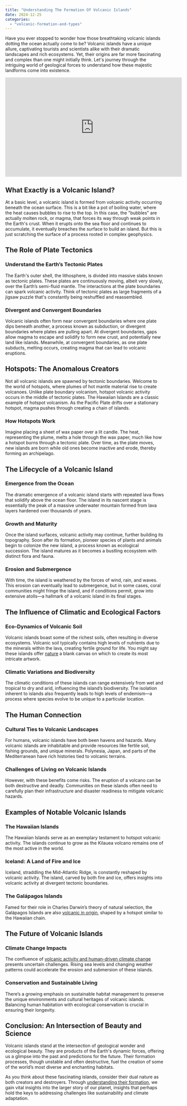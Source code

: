 ```yaml
---
title: "Understanding The Formation Of Volcanic Islands"
date: 2024-12-25
categories: 
  - "volcanic-formation-and-types"
---
```


Have you ever stopped to wonder how those breathtaking volcanic islands dotting the ocean actually come to be? Volcanic islands have a unique allure, captivating tourists and scientists alike with their dramatic landscapes and rich ecosystems. Yet, their origins are far more fascinating and complex than one might initially think. Let's journey through the intriguing world of geological forces to understand how these majestic landforms come into existence.

<iframe width="560" height="315" src="https://www.youtube.com/embed/RMtuTfAqAbo" frameborder="0" allow="accelerometer; autoplay; encrypted-media; gyroscope; picture-in-picture" allowfullscreen></iframe>

  

## What Exactly is a Volcanic Island?

At a basic level, a volcanic island is formed from volcanic activity occurring beneath the ocean surface. This is a bit like a pot of boiling water, where the heat causes bubbles to rise to the top. In this case, the "bubbles" are actually molten rock, or magma, that forces its way through weak points in the Earth's crust. When it erupts onto the sea floor and continues to accumulate, it eventually breaches the surface to build an island. But this is just scratching the surface of a process rooted in complex geophysics.

## The Role of Plate Tectonics

### Understand the Earth’s Tectonic Plates

The Earth's outer shell, the lithosphere, is divided into massive slabs known as tectonic plates. These plates are continuously moving, albeit very slowly, over the Earth’s semi-fluid mantle. The interactions at the plate boundaries can spark volcanic activity. Think of tectonic plates as large fragments of a jigsaw puzzle that's constantly being reshuffled and reassembled.

### Divergent and Convergent Boundaries

Volcanic islands often form near convergent boundaries where one plate dips beneath another, a process known as subduction, or divergent boundaries where plates are pulling apart. At divergent boundaries, gaps allow magma to escape and solidify to form new crust, and potentially new land like islands. Meanwhile, at convergent boundaries, as one plate subducts, melting occurs, creating magma that can lead to volcanic eruptions.

## Hotspots: The Anomalous Creators

Not all volcanic islands are spawned by tectonic boundaries. Welcome to the world of hotspots, where plumes of hot mantle material rise to create volcanoes. Unlike plate boundary volcanism, hotspot volcanic activity occurs in the middle of tectonic plates. The Hawaiian Islands are a classic example of hotspot volcanism. As the Pacific Plate drifts over a stationary hotspot, magma pushes through creating a chain of islands.

### How Hotspots Work

Imagine placing a sheet of wax paper over a lit candle. The heat, representing the plume, melts a hole through the wax paper, much like how a hotspot burns through a tectonic plate. Over time, as the plate moves, new islands are born while old ones become inactive and erode, thereby forming an archipelago.

## The Lifecycle of a Volcanic Island

### Emergence from the Ocean

The dramatic emergence of a volcanic island starts with repeated lava flows that solidify above the ocean floor. The island in its nascent stage is essentially the peak of a massive underwater mountain formed from lava layers hardened over thousands of years.

### Growth and Maturity

Once the island surfaces, volcanic activity may continue, further building its topography. Soon after its formation, pioneer species of plants and animals begin to colonize the new island, a process known as ecological succession. The island matures as it becomes a bustling ecosystem with distinct flora and fauna.

### Erosion and Submergence

With time, the island is weathered by the forces of wind, rain, and waves. This erosion can eventually lead to submergence, but in some cases, coral communities might fringe the island, and if conditions permit, grow into extensive atolls—a hallmark of a volcanic island in its final stages.

## The Influence of Climatic and Ecological Factors

### Eco-Dynamics of Volcanic Soil

Volcanic islands boast some of the richest soils, often resulting in diverse ecosystems. Volcanic soil typically contains high levels of nutrients due to the minerals within the lava, creating fertile ground for life. You might say these islands offer [nature](https://magmamatters.com/the-art-and-science-of-volcano-monitoring/ "The Art and Science of Volcano Monitoring") a blank canvas on which to create its most intricate artwork.

### Climatic Variations and Biodiversity

The climatic conditions of these islands can range extensively from wet and tropical to dry and arid, influencing the island’s biodiversity. The isolation inherent to islands also frequently leads to high levels of endemism—a process where species evolve to be unique to a particular location.

## The Human Connection

### Cultural Ties to Volcanic Landscapes

For humans, volcanic islands have both been havens and hazards. Many volcanic islands are inhabitable and provide resources like fertile soil, fishing grounds, and unique minerals. Polynesia, Japan, and parts of the Mediterranean have rich histories tied to volcanic terrains.

### Challenges of Living on Volcanic Islands

However, with these benefits come risks. The eruption of a volcano can be both destructive and deadly. Communities on these islands often need to carefully plan their infrastructure and disaster readiness to mitigate volcanic hazards.

## Examples of Notable Volcanic Islands

### The Hawaiian Islands

The Hawaiian Islands serve as an exemplary testament to hotspot volcanic activity. The islands continue to grow as the Kilauea volcano remains one of the most active in the world.

### Iceland: A Land of Fire and Ice

Iceland, straddling the Mid-Atlantic Ridge, is constantly reshaped by volcanic activity. The island, carved by both fire and ice, offers insights into volcanic activity at divergent tectonic boundaries.

### The Galápagos Islands

Famed for their role in Charles Darwin’s theory of natural selection, the Galápagos Islands are also [volcanic in origin](https://magmamatters.com/geothermal-energy-and-its-volcanic-origins/ "Geothermal Energy and Its Volcanic Origins"), shaped by a hotspot similar to the Hawaiian chain.

## The Future of Volcanic Islands

### Climate Change Impacts

The confluence of [volcanic activity and human-driven climate change](https://magmamatters.com/the-environmental-impact-of-volcanic-eruptions-2/ "The Environmental Impact of Volcanic Eruptions") presents uncertain challenges. Rising sea levels and changing weather patterns could accelerate the erosion and submersion of these islands.

### Conservation and Sustainable Living

There’s a growing emphasis on sustainable habitat management to preserve the unique environments and cultural heritages of volcanic islands. Balancing human habitation with ecological conservation is crucial in ensuring their longevity.

## Conclusion: An Intersection of Beauty and Science

Volcanic islands stand at the intersection of geological wonder and ecological beauty. They are products of the Earth's dynamic forces, offering us a glimpse into the past and predictions for the future. Their formation processes, though unstable and often destructive, fuel the creation of some of the world’s most diverse and enchanting habitats.

As you think about these fascinating islands, consider their dual nature as both creators and destroyers. Through [understanding their formation](https://magmamatters.com/understanding-volcanic-formation-a-comprehensive-guide/ "Understanding Volcanic Formation: A Comprehensive Guide"), we gain vital insights into the larger story of our planet, insights that perhaps hold the keys to addressing challenges like sustainability and climate adaptation.
